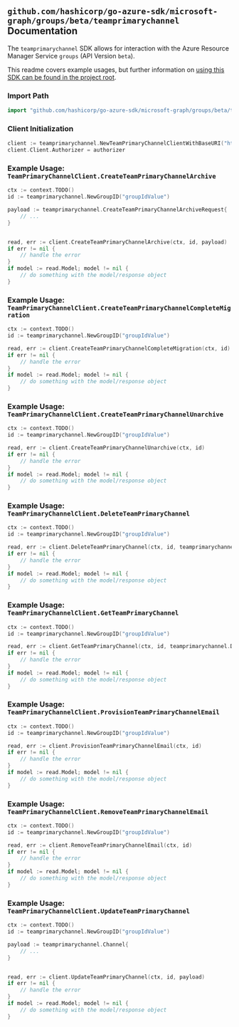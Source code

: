 
## `github.com/hashicorp/go-azure-sdk/microsoft-graph/groups/beta/teamprimarychannel` Documentation

The `teamprimarychannel` SDK allows for interaction with the Azure Resource Manager Service `groups` (API Version `beta`).

This readme covers example usages, but further information on [using this SDK can be found in the project root](https://github.com/hashicorp/go-azure-sdk/tree/main/docs).

### Import Path

```go
import "github.com/hashicorp/go-azure-sdk/microsoft-graph/groups/beta/teamprimarychannel"
```


### Client Initialization

```go
client := teamprimarychannel.NewTeamPrimaryChannelClientWithBaseURI("https://management.azure.com")
client.Client.Authorizer = authorizer
```


### Example Usage: `TeamPrimaryChannelClient.CreateTeamPrimaryChannelArchive`

```go
ctx := context.TODO()
id := teamprimarychannel.NewGroupID("groupIdValue")

payload := teamprimarychannel.CreateTeamPrimaryChannelArchiveRequest{
	// ...
}


read, err := client.CreateTeamPrimaryChannelArchive(ctx, id, payload)
if err != nil {
	// handle the error
}
if model := read.Model; model != nil {
	// do something with the model/response object
}
```


### Example Usage: `TeamPrimaryChannelClient.CreateTeamPrimaryChannelCompleteMigration`

```go
ctx := context.TODO()
id := teamprimarychannel.NewGroupID("groupIdValue")

read, err := client.CreateTeamPrimaryChannelCompleteMigration(ctx, id)
if err != nil {
	// handle the error
}
if model := read.Model; model != nil {
	// do something with the model/response object
}
```


### Example Usage: `TeamPrimaryChannelClient.CreateTeamPrimaryChannelUnarchive`

```go
ctx := context.TODO()
id := teamprimarychannel.NewGroupID("groupIdValue")

read, err := client.CreateTeamPrimaryChannelUnarchive(ctx, id)
if err != nil {
	// handle the error
}
if model := read.Model; model != nil {
	// do something with the model/response object
}
```


### Example Usage: `TeamPrimaryChannelClient.DeleteTeamPrimaryChannel`

```go
ctx := context.TODO()
id := teamprimarychannel.NewGroupID("groupIdValue")

read, err := client.DeleteTeamPrimaryChannel(ctx, id, teamprimarychannel.DefaultDeleteTeamPrimaryChannelOperationOptions())
if err != nil {
	// handle the error
}
if model := read.Model; model != nil {
	// do something with the model/response object
}
```


### Example Usage: `TeamPrimaryChannelClient.GetTeamPrimaryChannel`

```go
ctx := context.TODO()
id := teamprimarychannel.NewGroupID("groupIdValue")

read, err := client.GetTeamPrimaryChannel(ctx, id, teamprimarychannel.DefaultGetTeamPrimaryChannelOperationOptions())
if err != nil {
	// handle the error
}
if model := read.Model; model != nil {
	// do something with the model/response object
}
```


### Example Usage: `TeamPrimaryChannelClient.ProvisionTeamPrimaryChannelEmail`

```go
ctx := context.TODO()
id := teamprimarychannel.NewGroupID("groupIdValue")

read, err := client.ProvisionTeamPrimaryChannelEmail(ctx, id)
if err != nil {
	// handle the error
}
if model := read.Model; model != nil {
	// do something with the model/response object
}
```


### Example Usage: `TeamPrimaryChannelClient.RemoveTeamPrimaryChannelEmail`

```go
ctx := context.TODO()
id := teamprimarychannel.NewGroupID("groupIdValue")

read, err := client.RemoveTeamPrimaryChannelEmail(ctx, id)
if err != nil {
	// handle the error
}
if model := read.Model; model != nil {
	// do something with the model/response object
}
```


### Example Usage: `TeamPrimaryChannelClient.UpdateTeamPrimaryChannel`

```go
ctx := context.TODO()
id := teamprimarychannel.NewGroupID("groupIdValue")

payload := teamprimarychannel.Channel{
	// ...
}


read, err := client.UpdateTeamPrimaryChannel(ctx, id, payload)
if err != nil {
	// handle the error
}
if model := read.Model; model != nil {
	// do something with the model/response object
}
```
